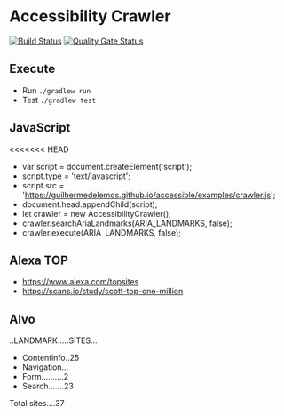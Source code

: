 # Accessibility Crawler

[![Build Status](https://travis-ci.org/guilhermedelemos/accessibility-crawler.svg?branch=master)](https://travis-ci.org/guilhermedelemos/accessibility-crawler)
[![Quality Gate Status](https://sonarcloud.io/api/project_badges/measure?project=io.github.guilhermedelemos.crawler&metric=alert_status)](https://sonarcloud.io/dashboard?id=io.github.guilhermedelemos.crawler)

## Execute

- Run `./gradlew run`
- Test `./gradlew test`

## JavaScript

<<<<<<< HEAD

- var script = document.createElement('script');
- script.type = 'text/javascript';
- script.src = 'https://guilhermedelemos.github.io/accessible/examples/crawler.js';
- document.head.appendChild(script);
- let crawler = new AccessibilityCrawler();
- crawler.searchAriaLandmarks(ARIA_LANDMARKS, false);
- crawler.execute(ARIA_LANDMARKS, false);

## Alexa TOP

- https://www.alexa.com/topsites
- https://scans.io/study/scott-top-one-million

## Alvo

..LANDMARK.....SITES...

- Contentinfo..25
- Navigation...
- Form..........2
- Search.......23

Total sites....37

